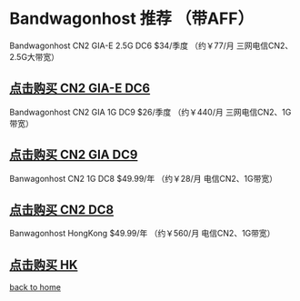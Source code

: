 # Bandwagonhost 推荐 （带AFF）

 Bandwagonhost CN2 GIA-E 2.5G DC6 $34/季度 
 （约￥77/月 三网电信CN2、2.5G大带宽）

## [点击购买 CN2 GIA-E DC6](https://bwh8.net/aff.php?aff=44160&pid=87)

 Bandwagonhost CN2 GIA 1G DC9 $26/季度
 （约￥440/月 三网电信CN2、1G带宽）
## [点击购买 CN2 GIA DC9](https://bwh8.net/aff.php?aff=44160&pid=75)

 Banwagonhost CN2 1G DC8 $49.99/年
 （约￥28/月 电信CN2、1G带宽）
## [点击购买 CN2 DC8](https://bwh8.net/aff.php?aff=44160&pid=57)

Banwagonhost HongKong $49.99/年
 （约￥560/月 电信CN2、1G带宽）
## [点击购买 HK](https://bwh8.net/aff.php?aff=44160&pid=64)
  
[back to home](README.md)
